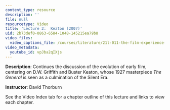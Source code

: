 ```yaml
---
content_type: resource
description: ''
file: null
resourcetype: Video
title: 'Lecture 2:  Keaton (2007)'
uid: 2b73def0-0863-6584-1048-145215ea79b8
video_files:
  video_captions_file: /courses/literature/21l-011-the-film-experience-fall-2013/lecture-videos-notes/lecture-2-keaton-2007/vpJba2qIXjs.vtt
video_metadata:
  youtube_id: vpJba2qIXjs
---
```


**Description**: Continues the discussion of the evolution of early film, centering on D.W. Griffith and Buster Keaton, whose 1927 masterpiece _The General_ is seen as a culmination of the Silent Era.

**Instructor**: David Thorburn

See the Video Index tab for a chapter outline of this lecture and links to view each chapter.